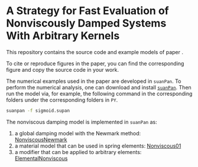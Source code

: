 # A Strategy for Fast Evaluation of Nonviscously Damped Systems With Arbitrary Kernels

This repository contains the source code and example models of paper []().

To cite or reproduce figures in the paper, you can find the corresponding figure and copy the source code in your work.

The numerical examples used in the paper are developed in `suanPan`. To perform the numerical analysis, one can download and install [`suanPan`](https://github.com/TLCFEM/suanPan). Then run the model via, for example, the following command in the corresponding
folders under the corresponding folders in `PY`.

```sh
suanpan -f sigmoid.supan
```

The nonviscous damping model is implemented in `suanPan` as:

1. a global damping model with the Newmark method: [NonviscousNewmark](https://tlcfem.github.io/suanPan-manual/latest/Library/Integrator/Newmark/NonviscousNewmark/)
2. a material model that can be used in spring elements: [Nonviscous01](https://tlcfem.github.io/suanPan-manual/latest/Library/Material/Material1D/Viscosity/Nonviscous01/)
3. a modifier that can be applied to arbitrary elements: [ElementalNonviscous](https://tlcfem.github.io/suanPan-manual/latest/Library/Element/Modifier/ElementalNonviscous/)
